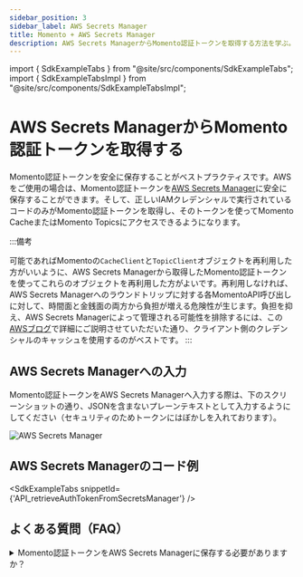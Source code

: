 ```yaml
---
sidebar_position: 3
sidebar_label: AWS Secrets Manager
title: Momento + AWS Secrets Manager
description: AWS Secrets ManagerからMomento認証トークンを取得する方法を学ぶ。
---
```


import { SdkExampleTabs } from "@site/src/components/SdkExampleTabs";
import { SdkExampleTabsImpl } from "@site/src/components/SdkExampleTabsImpl";

# AWS Secrets ManagerからMomento認証トークンを取得する
Momento認証トークンを安全に保存することがベストプラクティスです。AWSをご使用の場合は、Momento認証トークンを[AWS Secrets Manager](https://docs.aws.amazon.com/secretsmanager/latest/userguide/intro.html)に安全に保存することができます。そして、正しいIAMクレデンシャルで実行されているコードのみがMomento認証トークンを取得し、そのトークンを使ってMomento CacheまたはMomento Topicsにアクセスできるようになります。

:::備考

可能であればMomentoの`CacheClient`と`TopicClient`オブジェクトを再利用した方がいいように、AWS Secrets Managerから取得したMomento認証トークンを使ってこれらのオブジェクトを再利用した方がよいです。再利用しなければ、AWS Secrets Managerへのラウンドトリップに対する各MomentoAPI呼び出しに対して、時間面と金銭面の両方から負担が増える危険性が生じます。負担を抑え、AWS Secrets Managerによって管理される可能性を排除するには、この[AWSブログ](https://aws.amazon.com/blogs/security/use-aws-secrets-manager-client-side-caching-libraries-to-improve-the-availability-and-latency-of-using-your-secrets/)で詳細にご説明させていただいた通り、クライアント側のクレデンシャルのキャッシュを使用するのがベストです。
:::

## AWS Secrets Managerへの入力

Momento認証トークンをAWS Secrets Managerへ入力する際は、下のスクリーンショットの通り、JSONを含まないプレーンテキストとして入力するようにしてください（セキュリティのためトークンにはぼかしを入れております）。

![AWS Secrets Manager](@site/static/img/aws-secrets-manager.png)

## AWS Secrets Managerのコード例

<SdkExampleTabs snippetId={'API_retrieveAuthTokenFromSecretsManager'} />

## よくある質問（FAQ）

<details>
  <summary>Momento認証トークンをAWS Secrets Managerに保存する必要がありますか？</summary>
いいえ、必要ありません。Momento認証トークンを環境変数またはファイルに保存できますが、AWS Secrets Manager等に保存するよりも安全性が低いため、ベストプラクティスではありません。
</details>
